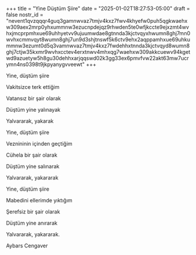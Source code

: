 +++
title = "Yine Düştüm Şiire"
date = "2025-01-02T18:27:53-05:00"
draft = false
nostr_id = "nevent1qvzqqqr4guq3gamnwvaz7tmjv4kxz7fwv4khyefw0puh5qgkwaehxw309aex2mrp0yhxummnw3ezucnpdejqz9rhwden5te0wfjkccte9ejxzmt4wvhxjmcprpmhxue69uhhyetvv9ujuumwdae8gtnnda3kjctvqyxhwumn8ghj7mn0wvhxcmmvqyt8wumn8ghj7un9d3shjtnswf5k6ctv9ehx2aqppamhxue69uhkummnw3ezumt0d5q3vamnwvaz7tmjv4kxz7fwdehhxtnnda3kjctvqyd8wumn8ghj7ctjw35kxmr9wvhxcctev4erxtnwv4mhxqg7waehxw309akkcuewv94kgetwd9azuetyw5h8gu30dehhxarjqqswd02k3gg33ex6pmvfvw22akt63mw7ucrymn4ns0398t9jkpyanygvveewt"
+++

Yine, düştüm şiire

Vakitsizce terk ettiğim

Vatansız bir şair olarak

Düştüm yine yalınayak

Yalvararak, yakarak
<!--more-->

Yine, düştüm şiire

Veznininin içinden geçtiğim

Cühela bir şair olarak

Düştüm yine salınarak

Yalvararak, yakararak


Yine, düştüm şiire

Mabedini ellerimde yıktığım

Şerefsiz bir şair olarak

Düştüm yine anırarak

Yalvararak, yakararak.


Aybars Cengaver
